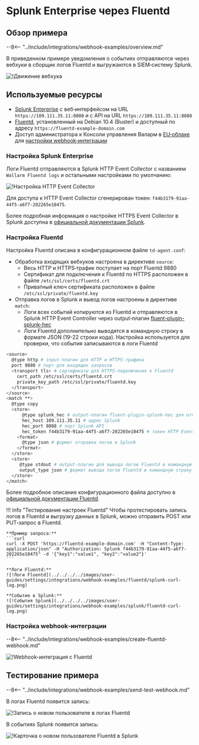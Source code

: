 # Splunk Enterprise через Fluentd

## Обзор примера

--8<-- "../include/integrations/webhook-examples/overview.md"

В приведенном примере уведомления о событиях отправляются через вебхуки в сборщик логов Fluentd и выгружаются в SIEM‑систему Splunk.

![!Движение вебхука](../../../../images/user-guides/settings/integrations/webhook-examples/fluentd/splunk-scheme.png)

## Используемые ресурсы

* [Splunk Enterprise](#настройка-splunk-enterprise) с веб‑интерфейсом на URL `https://109.111.35.11:8000` и с API на URL `https://109.111.35.11:8088`
* [Fluentd](#настройка-fluentd), установленный на Debian 10.4 (Buster) и доступный по адресу `https://fluentd‑example‑domain.com`
* Доступ администратора к Консоли управления Валарм в [EU‑облаке](https://my.wallarm.com) для [настройки webhook‑интеграции](#настройка-webhookинтеграции)

### Настройка Splunk Enterprise

Логи Fluentd отправляются в Splunk HTTP Event Collector с названием `Wallarm Fluentd logs` и остальными настройками по умолчанию:

![!Настройка HTTP Event Collector](../../../../images/user-guides/settings/integrations/webhook-examples/splunk/fluentd-setup.png)

Для доступа к HTTP Event Collector сгенерирован токен: `f44b3179-91aa-44f5-a6f7-202265e10475`.

Более подробная информация о настройке HTTPS Event Collector в Splunk доступна в [официальной документации Splunk](https://docs.splunk.com/Documentation/Splunk/8.0.5/Data/UsetheHTTPEventCollector).

### Настройка Fluentd

Настройка Fluentd описана в конфигурационном файле `td-agent.conf`:

* Обработка входящих вебхуков настроена в директиве `source`:
    * Весь HTTP и HTTPS‑трафик поступает на порт Fluentd 9880
    * Сертификат для подключения к Fluentd по HTTPS расположен в файле `/etc/ssl/certs/fluentd.crt`
    * Приватный ключ сертификата расположен в файле `/etc/ssl/private/fluentd.key`
* Отправка логов в Splunk и вывод логов настроены в директиве `match`:
    * Логи всех событий копируются из Fluentd и отправляются в Splunk HTTP Event Controller через output‑плагин [fluent-plugin-splunk-hec](https://github.com/splunk/fluent-plugin-splunk-hec)
    * Логи Fluentd дополнительно выводятся в командную строку в формате JSON (19-22 строки кода). Настройка используется для проверки, что события записываются в логи Fluentd

```bash linenums="1"
<source>
  @type http # input‑плагин для HTTP и HTTPS‑трафика
  port 9880 # порт для входящих запросов
  <transport tls> # сертификаты для HTTPS‑подключения к Fluentd
    cert_path /etc/ssl/certs/fluentd.crt
    private_key_path /etc/ssl/private/fluentd.key
  </transport>
</source>
<match **>
  @type copy
  <store>
      @type splunk_hec # output‑плагин fluent-plugin-splunk-hec для отправки логов из Fluentd в Splunk API через HTTP Event Controller
      hec_host 109.111.35.11 # адрес Splunk
      hec_port 8088 # порт Splunk API
      hec_token f44b3179-91aa-44f5-a6f7-202265e10475 # токен HTTP Event Controller
    <format>
      @type json # формат отправки логов в Splunk
    </format>
  </store>
  <store>
     @type stdout # output‑плагин для вывода логов Fluentd в командную строку
     output_type json # формат вывода логов Fluentd в командную строку
  </store>
</match>
```

Более подробное описание конфигурационного файла доступно в [официальной документации Fluentd](https://docs.fluentd.org/configuration/config-file).

!!! info "Тестирование настроек Fluentd"
    Чтобы протестировать запись логов в Fluentd и выгрузку данных в Splunk, можно отправить POST или PUT‑запрос в Fluentd.

    **Пример запроса:**
    ```curl
    curl -X POST 'https://fluentd‑example‑domain.com' -H "Content-Type: application/json" -H "Authorization: Splunk f44b3179-91aa-44f5-a6f7-202265e10475" -d '{"key1":"value1", "key2":"value2"}'
    ```

    **Логи Fluentd:**
    ![!Логи Fluentd](../../../../images/user-guides/settings/integrations/webhook-examples/fluentd/splunk-curl-log.png)

    **Событие в Splunk:**
    ![!События Splunk](../../../../images/user-guides/settings/integrations/webhook-examples/splunk/fluentd-curl-log.png)

### Настройка webhook‑интеграции

--8<-- "../include/integrations/webhook-examples/create-fluentd-webhook.md"

![!Webhook-интеграция с Fluentd](../../../../images/user-guides/settings/integrations/webhook-examples/fluentd/add-webhook-integration.png)

## Тестирование примера

--8<-- "../include/integrations/webhook-examples/send-test-webhook.md"

В логах Fluentd появится запись:

![!Запись о новом пользователе в логах Fluentd](../../../../images/user-guides/settings/integrations/webhook-examples/fluentd/splunk-user-log.png)

В событиях Splunk появится запись:

![!Карточка о новом пользователе Fluentd в Splunk](../../../../images/user-guides/settings/integrations/webhook-examples/splunk/fluentd-user.png)